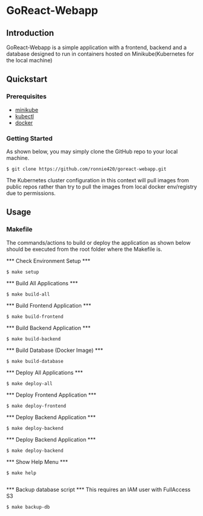 GoReact-Webapp
=============

## Introduction

GoReact-Webapp is a simple application with a frontend, backend and a database designed to run in containers hosted on Minikube(Kubernetes for the local machine)

## Quickstart

### Prerequisites

* [minikube](https://kubernetes.io/docs/tasks/tools/install-minikube/)
* [kubectl](https://kubernetes.io/docs/tasks/tools/install-kubectl)
* [docker](https://docs.docker.com/engine/install/)

### Getting Started

As shown below, you may simply clone the GitHub repo to your local machine.

```shell
$ git clone https://github.com/ronnie420/goreact-webapp.git
```

The Kubernetes cluster configuration in this context will pull images from public repos rather than try to pull the images from local docker env/registry due to permissions.


## Usage

### Makefile

The commands/actions to build or deploy the application as shown below should be executed from the root folder where the Makefile is.

*** Check Environment Setup ***
```shell
$ make setup
```

*** Build All Applications ***
```shell
$ make build-all
```

*** Build Frontend Application ***
```shell
$ make build-frontend
```

*** Build Backend Application ***
```shell
$ make build-backend
```

*** Build Database (Docker Image) ***
```shell
$ make build-database
```
*** Deploy All Applications ***
```shell
$ make deploy-all
```

*** Deploy Frontend Application ***
```shell
$ make deploy-frontend
```

*** Deploy Backend Application ***
```shell
$ make deploy-backend
```

*** Deploy Backend Application ***
```shell
$ make deploy-backend
```

*** Show Help Menu ***
```shell
$ make help
	
```


*** Backup database script ***
This requires an IAM user with FullAccess S3

```shell
$ make backup-db
	
```
